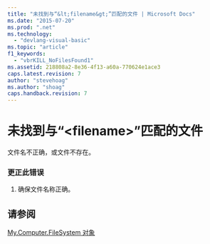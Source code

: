 ```yaml
---
title: "未找到与“&lt;filename&gt;”匹配的文件 | Microsoft Docs"
ms.date: "2015-07-20"
ms.prod: ".net"
ms.technology: 
  - "devlang-visual-basic"
ms.topic: "article"
f1_keywords: 
  - "vbrKILL_NoFilesFound1"
ms.assetid: 218808a2-8e36-4f13-a60a-770624e1ace3
caps.latest.revision: 7
author: "stevehoag"
ms.author: "shoag"
caps.handback.revision: 7
---
```

# 未找到与“&lt;filename&gt;”匹配的文件
文件名不正确，或文件不存在。  
  
### 更正此错误  
  
1.  确保文件名称正确。  
  
## 请参阅  
 [My.Computer.FileSystem 对象](../../visual-basic/language-reference/objects/my-computer-filesystem-object.md)